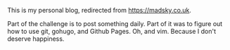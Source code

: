 This is my personal blog, redirected from https://madsky.co.uk.

Part of the challenge is to post something daily.  Part of it was to figure out how to use git, gohugo, and Github Pages.  Oh, and vim.  Because I don't deserve happiness.
